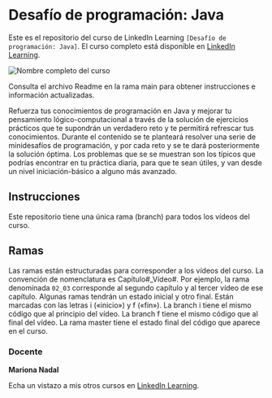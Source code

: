 # Desafío de programación: Java		
Este es el repositorio del curso de LinkedIn Learning `[Desafío de programación: Java]`. El curso completo está disponible en [LinkedIn Learning][lil-course-url].

![Nombre completo del curso][lil-thumbnail-url] 

Consulta el archivo Readme en la rama main para obtener instrucciones e información actualizadas.

Refuerza tus conocimientos de programación en Java y mejorar tu pensamiento lógico-computacional a través de la solución de ejercicios prácticos que te supondrán un verdadero reto y te permitirá refrescar tus conocimientos. Durante el contenido se te planteará resolver una serie de minidesafíos de programación, y por cada reto y se te dará posteriormente la solución óptima. Los problemas que se se muestran son los típicos que podrías encontrar en tu práctica diaria, para que te sean útiles, y van desde un nivel iniciación-básico a alguno más avanzado.

## Instrucciones
Este repositorio tiene una única rama (branch) para todos los vídeos del curso. 

## Ramas
Las ramas están estructuradas para corresponder a los vídeos del curso. La convención de nomenclatura es Capítulo#_Vídeo#. Por ejemplo, la rama denominada `02_03` corresponde al segundo capítulo y al tercer vídeo de ese capítulo. Algunas ramas tendrán un estado inicial y otro final. Están marcadas con las letras i («inicio») y f («fin»). La branch i tiene el mismo código que al principio del vídeo. La branch f tiene el mismo código que al final del vídeo. La rama master tiene el estado final del código que aparece en el curso.

### Docente

**Mariona Nadal**

Echa un vistazo a mis otros cursos en [LinkedIn Learning](https://www.linkedin.com/learning/instructors/mariona-nadal).

[0]: # (Replace these placeholder URLs with actual course URLs)
[lil-course-url]: https://www.linkedin.com/learning/building-a-graphql-project-with-react-js
[lil-thumbnail-url]: https://cdn.lynda.com/course/2875095/2875095-1615224395432-16x9.jpg


[1]: # (End of ES-Instruction ###############################################################################################)
